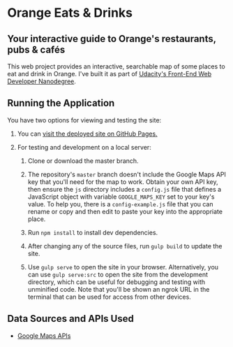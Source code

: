 # Orange Eats & Drinks

## Your interactive guide to Orange's restaurants, pubs & cafés

This web project provides an interactive, searchable map of some places to eat
and drink in Orange. I've built it as part of [Udacity's Front-End Web Developer
Nanodegree](https://www.udacity.com/course/front-end-web-developer-nanodegree--nd001).

## Running the Application

You have two options for viewing and testing the site:

1. You can [visit the deployed site on GitHub Pages.](https://tobiasziegler.github.io/fend-p7-neighborhood-map/)

1. For testing and development on a local server:

	1. Clone or download the master branch.

	1. The repository's `master` branch doesn't include the Google Maps API key
	that you'll need for the map to work. Obtain your own API key, then ensure
	the `js` directory includes a `config.js` file that defines a JavaScript
	object with variable `GOOGLE_MAPS_KEY` set to your key's value. To help you,
	there is a `config-example.js` file that you can rename or copy and then
	edit to paste your key into the appropriate place.

	1. Run `npm install` to install dev dependencies.

	1. After changing any of the source files, run `gulp build` to update the site.

	1. Use `gulp serve` to open the site in your browser. Alternatively, you can use `gulp serve:src` to open the site from the development directory, which can be useful for debugging and testing with unminified code. Note that you'll be shown an ngrok URL in the terminal that can be used for access from other devices.

## Data Sources and APIs Used

- [Google Maps APIs](https://developers.google.com/maps/)
